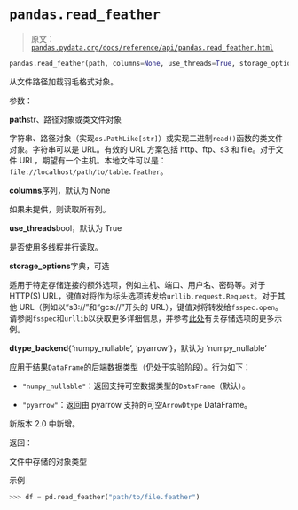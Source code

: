 # `pandas.read_feather`

> 原文：[`pandas.pydata.org/docs/reference/api/pandas.read_feather.html`](https://pandas.pydata.org/docs/reference/api/pandas.read_feather.html)

```py
pandas.read_feather(path, columns=None, use_threads=True, storage_options=None, dtype_backend=_NoDefault.no_default)
```

从文件路径加载羽毛格式对象。

参数：

**path**str、路径对象或类文件对象

字符串、路径对象（实现`os.PathLike[str]`）或实现二进制`read()`函数的类文件对象。字符串可以是 URL。有效的 URL 方案包括 http、ftp、s3 和 file。对于文件 URL，期望有一个主机。本地文件可以是：`file://localhost/path/to/table.feather`。

**columns**序列，默认为 None

如果未提供，则读取所有列。

**use_threads**bool，默认为 True

是否使用多线程并行读取。

**storage_options**字典，可选

适用于特定存储连接的额外选项，例如主机、端口、用户名、密码等。对于 HTTP(S) URL，键值对将作为标头选项转发给`urllib.request.Request`。对于其他 URL（例如以“s3://”和“gcs://”开头的 URL），键值对将转发给`fsspec.open`。请参阅`fsspec`和`urllib`以获取更多详细信息，并参考[此处](https://pandas.pydata.org/docs/user_guide/io.html?highlight=storage_options#reading-writing-remote-files)有关存储选项的更多示例。

**dtype_backend**{‘numpy_nullable’, ‘pyarrow’}，默认为 ‘numpy_nullable’

应用于结果`DataFrame`的后端数据类型（仍处于实验阶段）。行为如下：

+   `"numpy_nullable"`：返回支持可空数据类型的`DataFrame`（默认）。

+   `"pyarrow"`：返回由 pyarrow 支持的可空`ArrowDtype` DataFrame。

新版本 2.0 中新增。

返回：

文件中存储的对象类型

示例

```py
>>> df = pd.read_feather("path/to/file.feather") 
```
